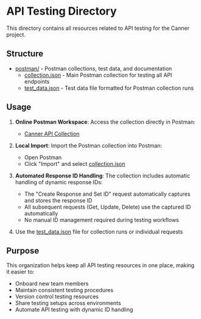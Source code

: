 # API Testing Directory

This directory contains all resources related to API testing for the Canner project.

## Structure

- [postman/](postman/) - Postman collections, test data, and documentation
  - [collection.json](postman/collection.json) - Main Postman collection for testing all API endpoints
  - [test_data.json](postman/test_data.json) - Test data file formatted for Postman collection runs

## Usage

1. **Online Postman Workspace**: Access the collection directly in Postman:
   - [Canner API Collection](https://www.postman.com/enigma-8807/workspace/canner-api/collection/18089525-ea5530d5-ccc1-42e2-aa48-810acb52ef87?action=share&creator=18089525&active-environment=18089525-6b2217b0-392b-4c19-a32e-c1a54c921099)

2. **Local Import**: Import the Postman collection into Postman:
   - Open Postman
   - Click "Import" and select [collection.json](postman/collection.json)

3. **Automated Response ID Handling**: The collection includes automatic handling of dynamic response IDs:
   - The "Create Response and Set ID" request automatically captures and stores the response ID
   - All subsequent requests (Get, Update, Delete) use the captured ID automatically
   - No manual ID management required during testing workflows

4. Use the [test_data.json](postman/test_data.json) file for collection runs or individual requests

## Purpose

This organization helps keep all API testing resources in one place, making it easier to:

- Onboard new team members
- Maintain consistent testing procedures
- Version control testing resources
- Share testing setups across environments
- Automate API testing with dynamic ID handling
